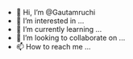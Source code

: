 - 👋 Hi, I’m @Gautamruchi
- 👀 I’m interested in ...
- 🌱 I’m currently learning ...
- 💞️ I’m looking to collaborate on ...
- 📫 How to reach me ...

<!---
Gautamruchi/Gautamruchi is a ✨ special ✨ repository because its `README.md` (this file) appears on your GitHub profile.
You can click the Preview link to take a look at your changes.
--->
